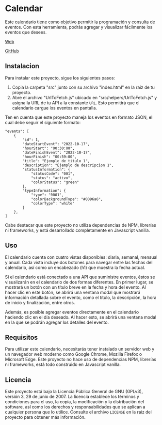 # Calendar

Este calendario tiene como objetivo permitir la programación y consulta de eventos. Con esta herramienta, podrás agregar y visualizar fácilmente los eventos que desees.

[Web](https://mangostar1.github.io/Calendar/)

[GitHub](https://github.com/Mangostar1/Calendar)

## Instalacion

Para instalar este proyecto, sigue los siguientes pasos:

1. Copia la carpeta "src" junto con su archivo "index.html" en la raíz de tu proyecto.
2. Abre el archivo "UrlToFetch.js" ubicado en "src/helpers/UrlToFetch.js" y asigna la URL de tu API a la constante `URL`. Esto permitirá que el calendario cargue los eventos en pantalla.

Ten en cuenta que este proyecto maneja los eventos en formato JSON, el cual debe seguir el siguiente formato:

```
"events": [
    {
        "id": 1,
        "dateStartEvent": "2022-10-17",
        "hourStart": "00:30:00",
        "dateFinishEvent": "2022-10-17",
        "hourFinish": "00:59:00",
        "title": "Ejemplo de titulo 1",
        "description": "Ejemplo de descripcion 1",
        "statusInformation": {
            "statusCode": "001",
            "status": "activo",
            "colorStatus": "green"
        },
        "typeInformation": {
            "type": "0001",
            "colorBackgroundType": "#0096a6",
            "colorType": "white"
        }
    },
]
```

Cabe destacar que este proyecto no utiliza dependencias de NPM, librerías ni frameworks, y está desarrollado completamente en Javascript vanilla.

## Uso

El calendario cuenta con cuatro vistas disponibles: diaria, semanal, mensual y anual. Cada vista incluye dos botones para navegar entre las fechas del calendario, así como un encabezado (h1) que muestra la fecha actual.

Si el calendario está conectado a una API que suministre eventos, éstos se visualizarán en el calendario de dos formas diferentes. En primer lugar, se mostrará un botón con un título breve en la fecha y hora del evento. Al hacer clic en este botón, se abrirá una ventana modal que mostrará información detallada sobre el evento, como el título, la descripción, la hora de inicio y finalización, entre otros.

Además, es posible agregar eventos directamente en el calendario haciendo clic en el día deseado. Al hacer esto, se abrirá una ventana modal en la que se podrán agregar los detalles del evento.

## Requisitos

Para utilizar este calendario, necesitarás tener instalado un servidor web y un navegador web moderno como Google Chrome, Mozilla Firefox o Microsoft Edge. Este proyecto no hace uso de dependencias NPM, librerías ni frameworks, está todo construido en Javascript vanilla.

## Licencia

Este proyecto está bajo la Licencia Pública General de GNU (GPLv3), versión 3, 29 de junio de 2007. La licencia establece los términos y condiciones para el uso, la copia, la modificación y la distribución del software, así como los derechos y responsabilidades que se aplican a cualquier persona que lo utilice. Consulte el archivo `LICENSE` en la raíz del proyecto para obtener más información.